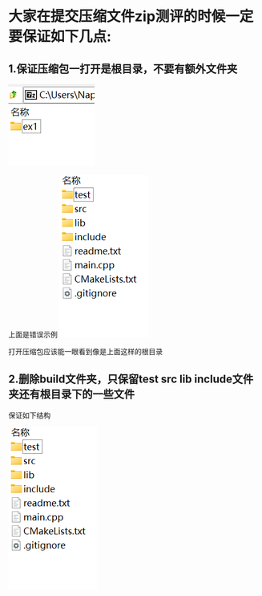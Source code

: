 # 大家在提交压缩文件zip测评的时候一定要保证如下几点:

## 1.保证压缩包一打开是根目录，不要有额外文件夹

![image-20250426164035911](./assets/image-20250426164035911.png)

上面是错误示例
![image-20250426164100322](./assets/image-20250426164100322.png)

打开压缩包应该能一眼看到像是上面这样的根目录

## 2.删除build文件夹，只保留test src lib include文件夹还有根目录下的一些文件

保证如下结构

![image-20250426164100322](./assets/image-20250426164100322.png)